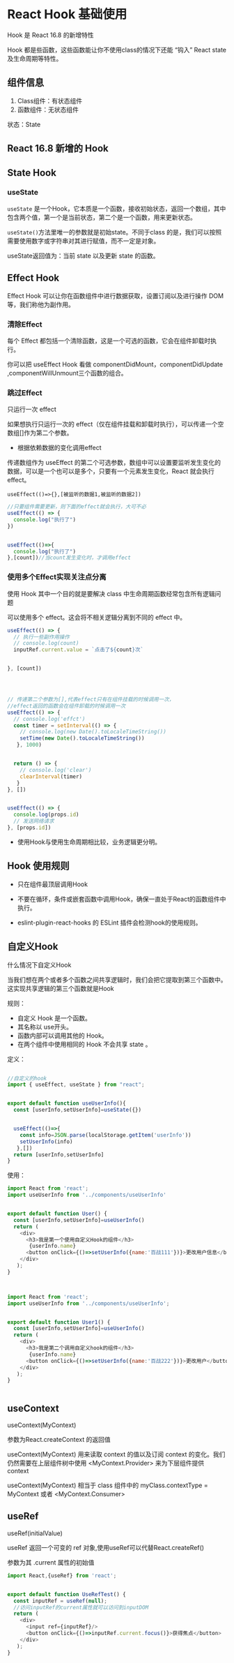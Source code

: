 # React Hook 基础使用

Hook 是 React 16.8 的新增特性

Hook 都是些函数，这些函数能让你不使用class的情况下还能 “钩入” React state 及生命周期等特性。

## 组件信息
1. Class组件：有状态组件
2. 函数组件：无状态组件

状态：State

## React 16.8 新增的 Hook

## State Hook

### useState
`useState` 是一个Hook，它本质是一个函数，接收初始状态，返回一个数组，其中包含两个值，第一个是当前状态，第二个是一个函数，用来更新状态。

`useState()`方法里唯一的参数就是初始state。不同于class 的是，我们可以按照需要使用数字或字符串对其进行赋值，而不一定是对象。

useState返回值为：当前 state 以及更新 state 的函数。

## Effect Hook
Effect Hook 可以让你在函数组件中进行数据获取，设置订阅以及进行操作 DOM等，我们称他为副作用。

### 清除Effect
每个 Effect 都包括一个清除函数，这是一个可选的函数，它会在组件卸载时执行。

你可以把 useEffect Hook 看做 componentDidMount，componentDidUpdate ,componentWillUnmount三个函数的组合。

### 跳过Effect
只运行一次 effect

如果想执行只运行一次的 effect（仅在组件挂载和卸载时执行），可以传递一个空数组[]作为第二个参数。


- 根据依赖数据的变化调用effect

传递数组作为 useEffect 的第二个可选参数，数组中可以设置要监听发生变化的数据，可以是一个也可以是多个，只要有一个元素发生变化，React 就会执行 effect。

`useEffect(()=>{},[被监听的数据1,被监听的数据2])`
```js
//只要组件需要更新，则下面的effect就会执行，大可不必
useEffect(() => {
  console.log("执行了")
})


useEffect(()=>{
  console.log("执行了")
},[count])//当count发生变化时，才调用effect


```


### 使用多个Effect实现关注点分离
使用 Hook 其中一个目的就是要解决 class 中生命周期函数经常包含所有逻辑问题

可以使用多个 effect。这会将不相关逻辑分离到不同的 effect 中。

```js
useEffect(() => {
  // 执行一些副作用操作
  // console.log(count)
  inputRef.current.value = `点击了${count}次`


}, [count])




// 传递第二个参数为[],代表effect只有在组件挂载的时候调用一次，
//effect返回的函数会在组件卸载的时候调用一次
useEffect(() => {
  // console.log('effct')
  const timer = setInterval(() => {
    // console.log(new Date().toLocaleTimeString())
    setTime(new Date().toLocaleTimeString())
   }, 1000)


  return () => {
    // console.log('clear')
    clearInterval(timer)
   }
}, [])


useEffect(() => {
  console.log(props.id)
  // 发送网络请求
}, [props.id])

```

- 使用Hook与使用生命周期相比较，业务逻辑更分明。

## Hook 使用规则
- 只在组件最顶层调用Hook
- 不要在循环，条件或嵌套函数中调用Hook，确保一直处于React的函数组件中执行。

- eslint-plugin-react-hooks 的 ESLint 插件会检测hook的使用规则。

## 自定义Hook
什么情况下自定义Hook

当我们想在两个或者多个函数之间共享逻辑时，我们会把它提取到第三个函数中。这实现共享逻辑的第三个函数就是Hook

规则：
- 自定义 Hook 是一个函数。
- 其名称以 use开头。
- 函数内部可以调用其他的 Hook。
- 在两个组件中使用相同的 Hook 不会共享 state 。

定义：
```js

//自定义的hook
import { useEffect, useState } from "react";


export default function useUserInfo(){
  const [userInfo,setUserInfo]=useState({})


  useEffect(()=>{
    const info=JSON.parse(localStorage.getItem('userInfo')) 
    setUserInfo(info)
   },[])
  return [userInfo,setUserInfo]
}
```

使用：
```js
import React from 'react';
import useUserInfo from '../components/useUserInfo'


export default function User() {
  const [userInfo,setUserInfo]=useUserInfo()
  return (
    <div>
      <h3>我是第一个使用自定义Hook的组件</h3>
       {userInfo.name}
      <button onClick={()=>setUserInfo({name:'百战111'})}>更改用户信息</button>
    </div>
   );
}



import React from 'react';
import useUserInfo from '../components/useUserInfo';


export default function User1() {
  const [userInfo,setUserInfo]=useUserInfo()
  return (
    <div>
      <h3>我是第二个调用自定义hook的组件</h3>
       {userInfo.name}
      <button onClick={()=>setUserInfo({name:'百战222'})}>更改用户</button>
    </div>
   );
}



```

## useContext
useContext(MyContext)

参数为React.createContext 的返回值

useContext(MyContext) 用来读取 context 的值以及订阅 context 的变化。我们仍然需要在上层组件树中使用 <MyContext.Provider> 来为下层组件提供 context

useContext(MyContext) 相当于 class 组件中的 myClass.contextType = MyContext 或者 <MyContext.Consumer>

## useRef
useRef(initialValue)

useRef 返回一个可变的 ref 对象,使用useRef可以代替React.createRef()

参数为其 .current 属性的初始值
```js
import React,{useRef} from 'react';


export default function UseRefTest() {
  const inputRef = useRef(null);
  //访问inputRef的current属性就可以访问到inputDOM
  return (
    <div>
      <input ref={inputRef}/>
      <button onClick={()=>inputRef.current.focus()}>获得焦点</button>
    </div>
   );
}



```